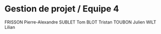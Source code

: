 # Gestion de projet / Equipe 4

FRISSON Pierre-Alexandre
SUBLET Tom
BLOT Tristan
TOUBON Julien
WILT Lilian
